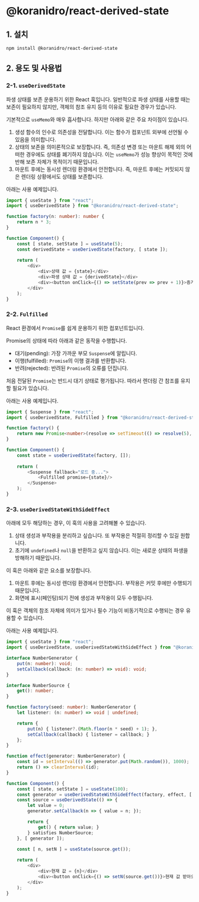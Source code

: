 # @koranidro/react-derived-state

## 1. 설치

```bash
npm install @koranidro/react-derived-state
```

## 2. 용도 및 사용법

### 2-1. `useDerivedState`

파생 상태를 보존 운용하기 위한 React 훅입니다. 일반적으로 파생 상태를 사용할 때는 보존이 필요하지 않지만, 객체의 참조 유지 등의 이유로 필요한 경우가 있습니다.

기본적으로 `useMemo`와 매우 흡사합니다. 하지만 아래와 같은 주요 차이점이 있습니다.

1. 생성 함수의 인수로 의존성을 전달합니다. 이는 함수가 컴포넌트 외부에 선언될 수 있음을 의미합니다.
2. 상태의 보존을 의미론적으로 보장합니다. 즉, 의존성 변경 또는 마운트 해제 외의 어떠한 경우에도 상태를 폐기하지 않습니다. 이는 `useMemo`가 성능 향상이 목적인 것에 반해 보존 자체가 목적이기 때문입니다.
3. 마운트 후에는 동시성 렌더링 환경에서 안전합니다. 즉, 마운트 후에는 커밋되지 않은 렌더링 상황에서도 상태를 보존합니다.

아래는 사용 예제입니다.

```typescript
import { useState } from "react";
import { useDerivedState } from "@koranidro/react-derived-state";

function factory(n: number): number {
    return n * 3;
}

function Component() {
    const [ state, setState ] = useState(5);
    const derivedState = useDerivedState(factory, [ state ]);
    
    return (
        <div>
            <div>상태 값 = {state}</div>
            <div>파생 상태 값 = {derivedState}</div>
            <div><button onClick={() => setState(prev => prev + 1)}>증가!</button></div>
        </div>
    );
}
```

### 2-2. `Fulfilled`

React 환경에서 `Promise`를 쉽게 운용하기 위한 컴포넌트입니다.

Promise의 상태에 따라 아래과 같은 동작을 수행합니다.

- 대기(pending): 가장 가까운 부모 `Suspense`에 알립니다.
- 이행(fulfilled): `Promise`의 이행 결과를 반환합니다.
- 반려(rejected): 반려된 `Promise`의 오류를 던집니다.

처음 전달된 `Promise`는 반드시 대기 상태로 평가됩니다. 따라서 렌더링 간 참조를 유지할 필요가 있습니다.

아래는 사용 예제입니다.

```typescript
import { Suspense } from "react";
import { useDerivedState, Fulfilled } from "@koranidro/react-derived-state";

function factory() {
    return new Promise<number>(resolve => setTimeout(() => resolve(5), 5000));
}

function Component() {
    const state = useDerivedState(factory, []);
    
    return (
        <Suspense fallback="로드 중...">
            <Fulfilled promise={state}/>
        </Suspense>
    );
}
```

### 2-3. `useDerivedStateWithSideEffect`

아래에 모두 해당하는 경우, 이 훅의 사용을 고려해볼 수 있습니다.

1. 상태 생성과 부작용을 분리하고 싶습니다. 또 부작용은 적절히 정리할 수 있길 원합니다.
2. 초기에 `undefined`나 `null`을 반환하고 싶지 않습니다. 이는 새로운 상태의 파생을 방해하기 때문입니다.

이 훅은 아래와 같은 요소를 보장합니다.

1. 마운트 후에는 동시성 렌더링 환경에서 안전합니다. 부작용은 커밋 후에만 수행되기 때문입니다.
2. 화면에 표시(페인팅)되기 전에 생성과 부작용이 모두 수행됩니다.

이 훅은 객체의 참조 자체에 의미가 있거나 필수 기능이 비동기적으로 수행되는 경우 유용할 수 있습니다.

아래는 사용 예제입니다.

```typescript
import { useState } from "react";
import { useDerivedState, useDerivedStateWithSideEffect } from "@koranidro/react-derived-state";

interface NumberGenerator {
    put(n: number): void;
    setCallback(callback: (n: number) => void): void;
}

interface NumberSource {
    get(): number;
}

function factory(seed: number): NumberGenerator {
    let listener: (n: number) => void | undefined;

    return {
        put(n) { listener?.(Math.floor(n * seed) + 1); },
        setCallback(callback) { listener = callback; }
    };
}

function effect(generator: NumberGenerator) {
    const id = setInterval(() => generator.put(Math.random()), 1000);
    return () => clearInterval(id);
}

function Component() {
    const [ state, setState ] = useState(100);
    const generator = useDerivedStateWithSideEffect(factory, effect, [ state ]);
    const source = useDerivedState(() => {
        let value = 0;
        generator.setCallback(n => { value = n; });

        return {
            get() { return value; }
        } satisfies NumberSource;
    }, [ generator ]);

    const [ n, setN ] = useState(source.get());
    
    return (
        <div>
            <div>현재 값 = {n}</div>
            <div><button onClick={() => setN(source.get())}>현재 값 받아오기!</button></div>
        </div>
    );
}
```